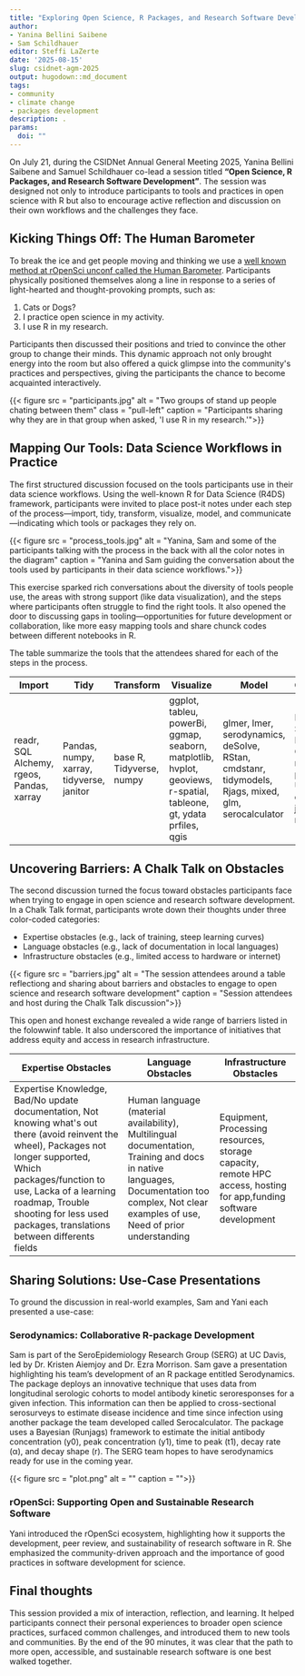 ```yaml
---
title: "Exploring Open Science, R Packages, and Research Software Development at the CSIDNet AGM 2025"
author: 
- Yanina Bellini Saibene
- Sam Schildhauer
editor: Steffi LaZerte
date: '2025-08-15'
slug: csidnet-agm-2025
output: hugodown::md_document
tags:
- community
- climate change
- packages development
description: .
params:
  doi: ""
---
```


On July 21, during the CSIDNet Annual General Meeting 2025,  Yanina Bellini Saibene and Samuel Schildhauer co-lead a session titled **“Open Science, R Packages, and Research Software Development”**. The session was designed not only to introduce participants to tools and practices in open science with R but also to encourage active reflection and discussion on their own workflows and the challenges they face.

## Kicking Things Off: The Human Barometer

To break the ice and get people moving and thinking we use a [well known method at rOpenSci unconf called the Human Barometer](/blog/2018/11/01/icebreaker/). Participants physically positioned themselves along a line in response to a series of light-hearted and thought-provoking prompts, such as:

1. Cats or Dogs?
2. I practice open science in my activity.
3. I use R in my research.

Participants then discussed their positions and tried to convince the other group to change their minds. This dynamic approach not only brought energy into the room but also offered a quick glimpse into the community's practices and perspectives, giving the participants the chance to become acquainted interactively.

{{< figure src = "participants.jpg" alt = "Two groups of stand up people chating between them" class = "pull-left" caption = "Participants sharing why they are in that group when asked, 'I use R in my research.'">}}

## Mapping Our Tools: Data Science Workflows in Practice

The first structured discussion focused on the tools participants use in their data science workflows. Using the well-known R for Data Science (R4DS) framework, participants were invited to place post-it notes under each step of the process—import, tidy, transform, visualize, model, and communicate—indicating which tools or packages they rely on.

{{< figure src = "process_tools.jpg" alt = "Yanina, Sam and some of the participants talking with the process in the back with all the color notes in the diagram" caption = "Yanina and Sam guiding the conversation about the tools used by participants in their data science workflows.">}}

This exercise sparked rich conversations about the diversity of tools people use, the areas with strong support (like data visualization), and the steps where participants often struggle to find the right tools. It also opened the door to discussing gaps in tooling—opportunities for future development or collaboration, like more easy mapping tools and share chunck codes between different notebooks in R.

The table summarize the tools that the attendees shared for each of the steps in the process.

|Import|Tidy|Transform|Visualize|Model|Communicate|
|---|---|---|---|---|---|
|readr, SQL Alchemy, rgeos, Pandas, xarray|Pandas, numpy, xarray, tidyverse, janitor |base R, Tidyverse, numpy|ggplot, tableu, powerBi, ggmap, seaborn, matplotlib, hvplot, geoviews, r-spatial, tableone, gt, ydata prfiles, qgis| glmer, lmer, serodynamics, deSolve, RStan, cmdstanr, tidymodels, Rjags, mixed, glm, serocalculator | Dashbords, Shiny, Markdown, Quarto, rmarkdown, powePoint, Usethis and devtools, jupyter notebooks|


## Uncovering Barriers: A Chalk Talk on Obstacles

The second discussion turned the focus toward obstacles participants face when trying to engage in open science and research software development. In a Chalk Talk format, participants wrote down their thoughts under three color-coded categories:

- Expertise obstacles (e.g., lack of training, steep learning curves)
- Language obstacles (e.g., lack of documentation in local languages)
- Infrastructure obstacles (e.g., limited access to hardware or internet)

{{< figure src = "barriers.jpg" alt = "The session attendees around a table reflectiong and sharing about barriers and obstacles to engage to open science and research software development" caption = "Session attendees and host during the Chalk Talk discussion">}}

This open and honest exchange revealed a wide range of barriers listed in the folowwinf table. It also underscored the importance of initiatives that address equity and access in research infrastructure.

| Expertise Obstacles | Language Obstacles | Infrastructure Obstacles |
|---|---|---|
|Expertise Knowledge, Bad/No update documentation, Not knowing what's out there (avoid reinvent the wheel), Packages not longer supported, Which packages/function to use, Lacka of a learning roadmap, Trouble shooting for less used packages, translations between differents fields |Human language (material availability), Multilingual documentation, Training and docs in native languages, Documentation too complex, Not clear examples of use, Need of prior understanding|Equipment, Processing resources, storage capacity, remote HPC access, hosting for app,funding software development|


## Sharing Solutions: Use-Case Presentations

To ground the discussion in real-world examples, Sam and Yani each presented a use-case:

### Serodynamics: Collaborative R-package Development

Sam is part of the SeroEpidemiology Research Group (SERG) at UC Davis, led by Dr. Kristen Aiemjoy and Dr. Ezra Morrison. Sam gave a presentation highlighting his team’s development of an R package entitled Serodynamics. The package deploys an innovative technique that uses data from longitudinal serologic cohorts to model antibody kinetic seroresponses for a given infection. This information can then be applied to cross-sectional serosurveys to estimate disease incidence and time since infection using another package the team developed called Serocalculator. The package uses a Bayesian (Runjags) framework to estimate the initial antibody concentration (y0), peak concentration (y1), time to peak (t1), decay rate (α), and decay shape (r). The SERG team hopes to have serodynamics ready for use in the coming year. 

{{< figure src = "plot.png" alt = "" caption = "">}}

### rOpenSci: Supporting Open and Sustainable Research Software

Yani introduced the rOpenSci ecosystem, highlighting how it supports the development, peer review, and sustainability of research software in R. She emphasized the community-driven approach and the importance of good practices in software development for science.

## Final thoughts

This session provided a mix of interaction, reflection, and learning. It helped participants connect their personal experiences to broader open science practices, surfaced common challenges, and introduced them to new tools and communities. By the end of the 90 minutes, it was clear that the path to more open, accessible, and sustainable research software is one best walked together.
